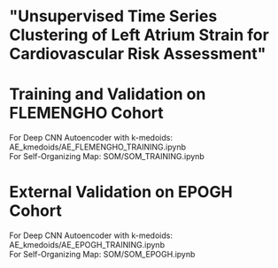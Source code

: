 # "Unsupervised Time Series Clustering of Left Atrium Strain for Cardiovascular Risk Assessment"

# Training and Validation on FLEMENGHO Cohort
For Deep CNN Autoencoder with k-medoids: AE_kmedoids/AE_FLEMENGHO_TRAINING.ipynb  
For Self-Organizing Map: SOM/SOM_TRAINING.ipynb

# External Validation on EPOGH Cohort
For Deep CNN Autoencoder with k-medoids: AE_kmedoids/AE_EPOGH_TRAINING.ipynb  
For Self-Organizing Map: SOM/SOM_EPOGH.ipynb

